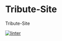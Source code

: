 # Tribute-Site
Tribute-Site

[![linter](https://github.com/BigGuyAlex/Tribute-Site/workflows/linter/badge.svg)](https://github.com/marketplace/actions/super-linter)
